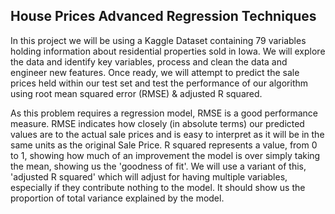 ## House Prices Advanced Regression Techniques

In this project we will be using a Kaggle Dataset containing 79 variables holding information about residential properties sold in Iowa. We will explore the data and identify key variables, process and clean the data and engineer new features. Once ready, we will attempt to predict the sale prices held within our test set and test the performance of our algorithm using root mean squared error (RMSE) &amp; adjusted R squared.  

As this problem requires a regression model, RMSE is a good performance measure. RMSE indicates how closely (in absolute terms) our predicted values are to the actual sale prices and is easy to interpret as it will be in the same units as the original Sale Price. R squared represents a value, from 0 to 1, showing how much of an improvement the model is over simply taking the mean, showing us the 'goodness of fit'. We will use a variant of this, 'adjusted R squared' which will adjust for having multiple variables, especially if they contribute nothing to the model. It should show us the proportion of total variance explained by the model.
